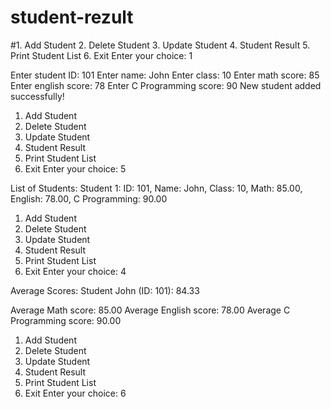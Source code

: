 # student-rezult
#1. Add Student
2. Delete Student
3. Update Student
4. Student Result
5. Print Student List
6. Exit
Enter your choice: 1

Enter student ID: 101
Enter name: John
Enter class: 10
Enter math score: 85
Enter english score: 78
Enter C Programming score: 90
New student added successfully!

1. Add Student
2. Delete Student
3. Update Student
4. Student Result
5. Print Student List
6. Exit
Enter your choice: 5

List of Students:
Student 1: ID: 101, Name: John, Class: 10, Math: 85.00, English: 78.00, C Programming: 90.00

1. Add Student
2. Delete Student
3. Update Student
4. Student Result
5. Print Student List
6. Exit
Enter your choice: 4

Average Scores:
Student John (ID: 101): 84.33

Average Math score: 85.00
Average English score: 78.00
Average C Programming score: 90.00

1. Add Student
2. Delete Student
3. Update Student
4. Student Result
5. Print Student List
6. Exit
Enter your choice: 6
